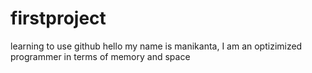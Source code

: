 # firstproject
learning to use github
hello my name is manikanta, I am an optizimized programmer in terms of memory and space 

